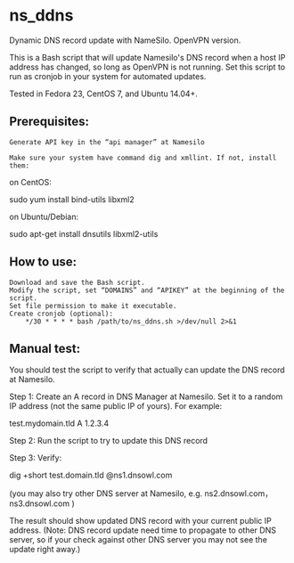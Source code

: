 # ns_ddns
Dynamic DNS record update with NameSilo. OpenVPN version.


This is a Bash script that will update Namesilo's DNS record when a host IP address has changed, so long as OpenVPN is not running. Set this script to run as cronjob in your system for automated updates.

Tested in Fedora 23, CentOS 7, and Ubuntu 14.04+.
## Prerequisites:

    Generate API key in the “api manager” at Namesilo

    Make sure your system have command dig and xmllint. If not, install them:

on CentOS:

sudo yum install bind-utils libxml2

on Ubuntu/Debian:

sudo apt-get install dnsutils libxml2-utils
## How to use:

    Download and save the Bash script.
    Modify the script, set “DOMAINS” and “APIKEY” at the beginning of the script.
    Set file permission to make it executable.
    Create cronjob (optional):
        */30 * * * * bash /path/to/ns_ddns.sh >/dev/null 2>&1

## Manual test:

You should test the script to verify that actually can update the DNS record at Namesilo.

Step 1: Create an A record in DNS Manager at Namesilo. Set it to a random IP address (not the same public IP of yours). For example:

test.mydomain.tld A 1.2.3.4

Step 2: Run the script to try to update this DNS record

Step 3: Verify:

dig +short test.domain.tld @ns1.dnsowl.com

(you may also try other DNS server at Namesilo, e.g. ns2.dnsowl.com， ns3.dnsowl.com )

The result should show updated DNS record with your current public IP address. (Note: DNS record update need time to propagate to other DNS server, so if your check against other DNS server you may not see the update right away.)

